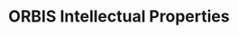 ---
contributors: Bureau van Dijk
cost: not free, cost varies
description: Database that links patents to companies
last_edit: Fri, 05 May 2023 16:43:26 GMT
location: https://www.bvdinfo.com/en-gb/our-products/data/international/orbis-intellectual-property
maintained_by: Bureau van Dijk
shortname: orbis
tags:
- IP
- patents
- litigation
title: ORBIS Intellectual Properties
uuid: 0bc57422-806c-4b79-be13-041f7199d148
---